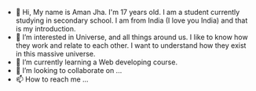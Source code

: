 - 👋 Hi, My name is Aman Jha. I'm 17 years old. I am a student currently studying in secondary school. I am from India (I love you India) and that is my introduction.
- 👀 I’m interested in Universe, and all things around us. I like to know how they work and relate to each other. I want to understand how they exist in this massive universe.
- 🌱 I’m currently learning a Web developing course.
- 💞️ I’m looking to collaborate on ...
- 📫 How to reach me ...

<!---
itsMeAJh/itsMeAJh is a ✨ special ✨ repository because its `README.md` (this file) appears on your GitHub profile.
You can click the Preview link to take a look at your changes.
--->
